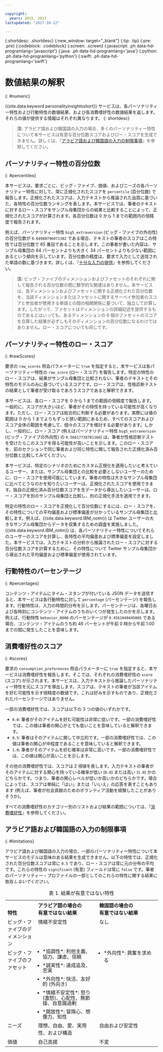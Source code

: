 ```yaml
---

copyright:
  years: 2015, 2017
lastupdated: "2017-10-12"

---
```


{:shortdesc: .shortdesc}
{:new_window: target="_blank"}
{:tip: .tip}
{:pre: .pre}
{:codeblock: .codeblock}
{:screen: .screen}
{:javascript: .ph data-hd-programlang='javascript'}
{:java: .ph data-hd-programlang='java'}
{:python: .ph data-hd-programlang='python'}
{:swift: .ph data-hd-programlang='swift'}

# 数値結果の解釈
{: #numeric}

{{site.data.keyword.personalityinsightsshort}} サービスは、各パーソナリティー特性および行動特性の数値結果、および各消費嗜好性の数値結果を返します。それらの値が提供する情報はそれぞれ異なります。
{: shortdesc}

> **注:** アラビア語および韓国語の入力の場合、多くのパーソナリティー特性について本サービスは有意な百分位数スコアおよびロー・スコアを生成できません。詳しくは、『[アラビア語および韓国語の入力の制限事項](#limitations)』を参照してください。

## パーソナリティー特性の百分位数
{: #percentiles}

本サービスは、要求ごとに、ビッグ・ファイブ、価値、およびニーズの各パーソナリティー特性に対して、常に正規化されたスコアを `percentile` (百分位数) で報告します。正規化されたスコアは、入力テキストから推論された品質に基づいた、各特性の百分位数ランキングを表します。本サービスでは、筆者のテキストに対するロー・スコアをサンプル母集団からの結果と比較することによって、正規化されたスコアが計算されます。各百分位数は 0 から 1 までの範囲内の倍精度で報告されます。

例えば、パーソナリティー特性 `big5_extraversion` (ビッグ・ファイブの外向性) の百分位数が `0.64980796071382` である場合、テキストの筆者のスコアはこの特性では百分位数で 65 番目であることを示します。この筆者が書いた内容は、サンプル母集団の 64 パーセントよりも大きく 34 パーセントよりも少ない範囲にあるという傾向を示しています。百分位数の精度は、要求で入力として送信された単語の数に基づきます。詳しくは、『[十分な入力の提供](/docs/services/personality-insights/input.html#sufficient)』を参照してください。

> **注:** ビッグ・ファイブのディメンションおよびファセットのそれぞれに関して報告される百分位数の間に数学的な関連はありません。本サービスは、各ディメンションおよびファセットに関する正規化された百分位数を、当該ディメンションまたはファセットに関するサーベイ参加者のスコアと参加者が使用する単語との間の相関関係に基づいて、独立して計算します。したがって、ファセットはディメンションの詳細記述を提供するものであるとはいっても、あるディメンションの 6 個のファセットのスコアを合算した結果が必ずしもそのディメンションの百分位数になるわけではありません。ロー・スコアについても同じです。

## パーソナリティー特性のロー・スコア
{: #rawScores}

要求の `raw_scores` 照会パラメーターに `true` を指定すると、本サービスは各パーソナリティー特性の `raw_score` (ロー・スコア) を報告します。特定の特性のロー・スコアは、結果がサンプル母集団と比較されない、筆者のテキストとその特性のモデルのみに基づいているスコアです。ロー・スコアは、性格診断テストの結果として筆者が受け取るであろうスコアであると解釈できます。

本サービスは、各ロー・スコアを 0 から 1 までの範囲の倍精度で報告します。一般的に、スコアが大きいほど、筆者がその特性を持っている可能性が高くなります。ただし、ロー・スコアは総合的に判断する必要があります。実際には値の範囲は 0 から 1 までよりもずっと狭い範囲にあるため、すべてのスコアおよびスコア全体の範囲を考慮して、個々のスコアを検討する必要があります。しかし、一般的に、ロー・スコア (例えばパーソナリティー特性 `big5_extraversion` (ビッグ・ファイブの外向性) の `0.56817738781166`) は、筆者が性格診断テストを受けたらこのスコアを得る可能性が高いことを示します。このロー・スコアを、前のセクションで同じ筆者および同じ特性に関して報告された正規化済み百分位数と比較してみてください。

本サービスは、特定のシナリオのためにカスタム正規化を適用したいと考えているユーザー、または、サンプル母集団との比較を必要としないユーザーのために、ロー・スコアを使用可能にしています。筆者の特性は大きなサンプル母集団に比べてどうなのかを知りたいユーザーは、正規化されたスコアを使用できます。独自の正規化済み百分位数スコアを生データから導出したいユーザーは、ロー・スコアを別のサンプル母集団と比較し、別の正規化手法を適用できます。

特定の特性のロー・スコアを正規化して百分位数にするには、ロー・スコアを、その特性についての平均偏差および標準偏差が分かっているサンプル母集団と比較します。例えば、{{site.data.keyword.IBM_notm}} は Twitter ユーザーの大きなサンプル母集団からデータを収集するための調査を実施しました。{{site.data.keyword.IBM_notm}} は、各パーソナリティー特性についてそれらのユーザーのスコアを計算し、各特性の平均偏差および標準偏差を設定しました。本サービスでは、入力テキストの分析から推論されたロー・スコアに対する百分位数スコアを計算するために、その特性について Twitter サンプル母集団から導出された平均偏差および標準偏差が使用されています。

## 行動特性のパーセンテージ
{: #percentages}

コンテンツ・アイテムにタイム・スタンプが付いている JSON データを送信すると、本サービスは各行動特性に対して `percentage` (パーセンテージ) を報告します。行動特性は、入力の時間的分布を示します。パーセンテージは、各曜日および各時刻にコンテンツ・アイテムのうちのいくつが発生したのかを示します。例えば、行動特性 `behavior_0000` のパーセンテージが `0.4561049445005` である場合、コンテンツ・アイテムのうち約 46 パーセントが午前 0 時から午前 1:00 までの間に発生したことを意味します。

## 消費嗜好性のスコア
{: #scores}

要求の `consumption_preferences` 照会パラメーターに `true` を指定すると、本サービスは消費嗜好性を報告します。そこでは、それぞれの消費嗜好性の `score` (スコア) が示されます。本サービスは、入力テキストから推論したパーソナリティー特性を元にスコアを導出します。スコアは、テキストの筆者が当該アイテムを好む可能性を示す倍精度の数値です。これは好みを示すものであり、正規化されたパーセンテージではありません。

一部の消費嗜好性では、スコアは以下の 3 つの値のいずれかです。

-   `0.0`: 筆者がそのアイテムを好む可能性は非常に低いです。一部の消費嗜好性では、この値は筆者の関心がとても低いことを意味していると解釈できます。
-   `0.5`: 筆者はそのアイテムに関して中立的です。一部の消費嗜好性では、この値は筆者の関心が中程度であることを意味していると解釈できます。
-   `1.0`: 筆者がそのアイテムを好む確率は非常に高いです。一部の消費嗜好性では、この値は関心が高いことを示します。

その他の消費嗜好性では、スコアは 2 項値を表します。入力テキストの筆者がそのアイテムに対する関心を持っている確率が低い (`0.0`) または高い (`1.0`) かのどちらかです。つまり、筆者の関心レベルが低いか高いかのどちらかです。場合によっては、スコアは単純に「はい」または「いいえ」の応答を表すこともあります (例えば、筆者が社会貢献のためのボランティア活動を経験したことがありそうか)。

すべての消費嗜好性のカテゴリー別のリストおよび結果の範囲については、『[消費嗜好性](/docs/services/personality-insights/preferences.html)』を参照してください。

## アラビア語および韓国語の入力の制限事項
{: #limitations}

アラビア語および韓国語の入力の場合、一部のパーソナリティー特性について本サービスのモデルは意味のある結果を生成できません。以下の特性では、正規化された百分位数スコアは常に `0.5` であり、ロー・スコアは常に元の分布の平均です。これらの特性の `significant` (有意) フィールドは常に `false` です。筆者のパーソナリティー・プロファイルの一部としてのこれらの特性に関する結果に依存*しないでください*。

<table>
  <caption>表 1. 結果が有意ではない特性</caption>
  <tr>
    <th style="text-align:left; vertical-align:bottom">
      特性
    </th>
    <th style="text-align:left; vertical-align:bottom; width:40%">
      アラビア語の場合の<br/>有意ではない結果
    </th>
    <th style="text-align:left; vertical-align:bottom; width:40%">
      韓国語の場合の<br/>有意ではない結果
    </th>
  </tr>
  <tr>
    <td style="text-align:left; vertical-align:top">
      ビッグ・ファイブのディメンション
    </td>
    <td style="text-align:left; vertical-align:top">
      情緒不安定性
    </td>
    <td style="text-align:left; vertical-align:top">
      なし
    </td>
  </tr>
  <tr>
    <td style="text-align:left; vertical-align:top">
      ビッグ・ファイブのファセット
    </td>
    <td style="text-align:left; vertical-align:top">
      <ul style="margin:0px 0px 0px 15px; padding:0px">
        <li style="margin:0px; line-height:110%; padding:0px">
          *協調性*: 利他主義、協力、謙虚、信頼
        </li>
        <li style="margin:10px 0px 0px 0px; line-height:110%; padding:0px">
          *誠実性*: 達成追及、忠実
        </li>
        <li style="margin:10px 0px 0px 0px; line-height:110%; padding:0px">
          *外向性*: 快活、友好的 (外向き)
        </li>
        <li style="margin:10px 0px 0px 0px; line-height:110%; padding:0px">
          *情緒不安定性*: 怒り (激怒)、心配性、無節操、自意識過剰
        </li>
        <li style="margin:10px 0px 0px 0px; line-height:110%; padding:0px">
          *開放性*: 冒険心、想像力、知性
        </li>
      </ul>
    </td>
    <td style="text-align:left; vertical-align:top">
      <ul style="margin:0px 0px 0px 15px; padding:0px">
        <li style="margin:0px; padding:0px">
          *外向性*: 興奮を求める
        </li>
      </ul>
    </td>
  </tr>
  <tr>
    <td style="text-align:left; vertical-align:top">
      ニーズ
    </td>
    <td style="text-align:left; vertical-align:top">
      理想、自由、愛、実用性、および構造
    </td>
    <td style="text-align:left; vertical-align:top">
      自由および安定性
    </td>
  </tr>
  </tr>
    <td style="text-align:left; vertical-align:top">
      価値
    </td>
    <td style="text-align:left; vertical-align:top">
      自己高揚
    </td>
    <td style="text-align:left; vertical-align:top">
      不変
    </td>
  </tr>
</table>
